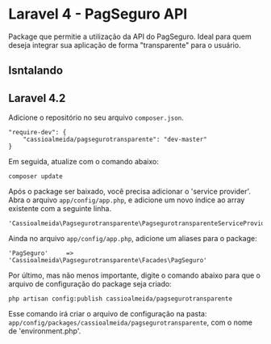 Laravel 4 - PagSeguro API
=============================

Package que permitie a utilização da API do PagSeguro. Ideal para quem deseja integrar sua aplicação de forma "transparente"
para o usuário.

## Isntalando

## Laravel 4.2

Adicione o repositório no seu arquivo `composer.json`.

	"require-dev": {
		"cassioalmeida/pagsegurotransparente": "dev-master"
	}

Em seguida, atualize com o comando abaixo:

    composer update

Após o package ser baixado, você precisa adicionar o 'service provider'. Abra o arquivo `app/config/app.php`, e adicione um novo índice ao array existente com a seguinte linha.

    'Cassioalmeida\Pagsegurotransparente\PagsegurotransparenteServiceProvider'

Ainda no arquivo `app/config/app.php`, adicione um aliases para o package:

    'PagSeguro'     =>     'Cassioalmeida\Pagsegurotransparente\Facades\PagSeguro'
    
Por último, mas não menos importante, digite o comando abaixo para que o arquivo de configuração do package seja criado:

    php artisan config:publish cassioalmeida/pagsegurotransparente

Esse comando irá criar o arquivo de configuração na pasta: `app/config/packages/cassioalmeida/pagsegurotransparente`, com o nome de 'environment.php'.
